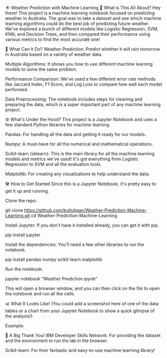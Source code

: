 ☀️ Weather Prediction with Machine Learning
📝 What is This All About?
Hey there! This project is a machine learning notebook focused on predicting weather in Australia. The goal was to take a dataset and see which machine learning algorithms could do the best job of predicting future weather. We've explored a bunch of different models like Logistic Regression, SVM, KNN, and Decision Trees, and then compared their performance using various metrics to find the most accurate one!

🚀 What Can It Do?
Weather Prediction: Predict whether it will rain tomorrow in Australia based on a variety of weather data.

Multiple Algorithms: It shows you how to use different machine learning models to solve the same problem.

Performance Comparison: We've used a few different error rate methods like Jaccard Index, F1 Score, and Log Loss to compare how well each model performed.

Data Preprocessing: The notebook includes steps for cleaning and preparing the data, which is a super important part of any machine learning project.

⚙️ What's Under the Hood?
This project is a Jupyter Notebook and uses a few standard Python libraries for machine learning.

Pandas: For handling all the data and getting it ready for our models.

Numpy: A must-have for all the numerical and mathematical operations.

Scikit-learn (sklearn): This is the main library for all the machine learning models and metrics we've used! It's got everything from Logistic Regression to SVM and all the evaluation tools.

Matplotlib: For creating any visualizations to help understand the data.

🛠️ How to Get Started
Since this is a Jupyter Notebook, it's pretty easy to get it up and running.

Clone the repo:

git clone https://github.com/kutluhaan/Weather-Prediction-Machine-Learning.git
cd Weather-Prediction-Machine-Learning

Install Jupyter:
If you don't have it installed already, you can get it with pip.

pip install jupyter

Install the dependencies:
You'll need a few other libraries to run the notebook.

pip install pandas numpy scikit-learn matplotlib

Run the notebook:

jupyter notebook "Weather Prediction.ipynb"

This will open a browser window, and you can then click on the file to open the notebook and run all the cells.

📊 What It Looks Like!
(You could add a screenshot here of one of the data tables or a chart from your Jupyter Notebook to show a quick glimpse of the analysis!)

Example:

🙏 A Big Thank You!
IBM Developer Skills Network: For providing the dataset and the environment to run the lab in the browser.

Scikit-learn: For their fantastic and easy-to-use machine learning library!
